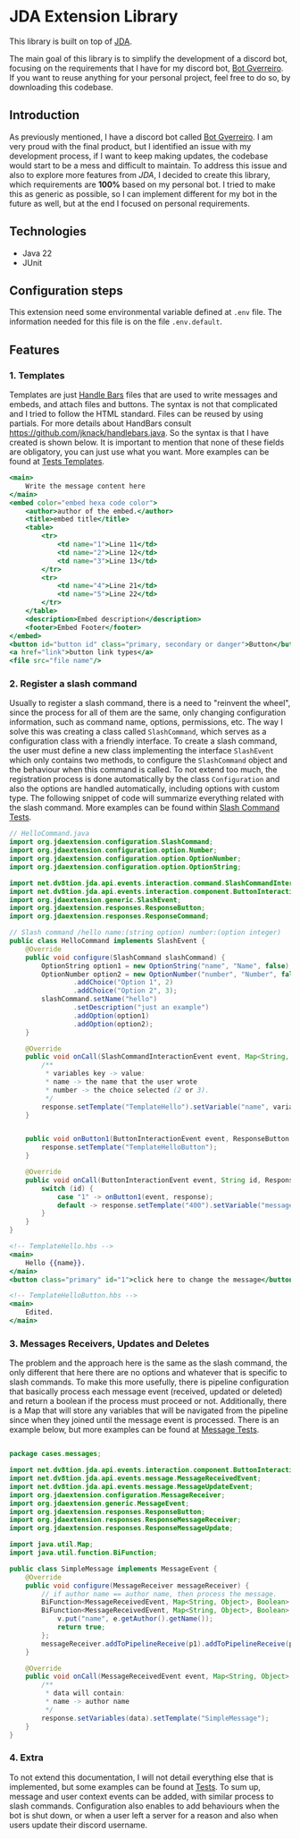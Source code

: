 # JDA Extension Library

This library is built on top of [JDA](https://github.com/discord-jda/JDA).

The main goal of this library is to simplify the development of a discord bot, focusing on the requirements that I have
for my discord bot, [Bot Gverreiro](https://github.com/JoseBambora/PersonalProjects/tree/main/BotDiscord). If you want 
to reuse anything for your personal project, feel free to do so, by downloading this codebase.

## Introduction

As previously mentioned, I have a discord bot called [Bot Gverreiro](https://github.com/JoseBambora/PersonalProjects/tree/main/BotDiscord).
I am very proud with the final product, but I identified an issue with my development process, if I want to keep making 
updates, the codebase would start to be a mess and difficult to maintain. To address this issue and also to explore more 
features from *JDA*, I decided to create this library, which requirements are **100%** based on my personal bot. 
I tried to make this as generic as possible, so I can implement different for my bot in the future as well, but at the 
end I focused on personal requirements. 

## Technologies

- Java 22
- JUnit

## Configuration steps

This extension need some environmental variable defined at `.env` file. 
The information needed for this file is on the file `.env.default`.

## Features

### 1. Templates

Templates are just [Handle Bars](https://handlebarsjs.com/) files that are used to write messages and embeds, and attach
files and buttons. The syntax is not that complicated and I tried to follow the HTML standard. Files can be reused by
using partials. For more details about HandBars consult https://github.com/jknack/handlebars.java.
So the syntax is that I have created is shown below. It is important to mention that none of these fields are obligatory,
you can just use what you want. More examples can be found at [Tests Templates](/src/test/resources/views).

```hbs
<main>
    Write the message content here
</main>
<embed color="embed hexa code color">
    <author>author of the embed.</author>
    <title>embed title</title>
    <table>
        <tr>
            <td name="1">Line 11</td>
            <td name="2">Line 12</td>
            <td name="3">Line 13</td>
        </tr>
        <tr>
            <td name="4">Line 21</td>
            <td name="5">Line 22</td>
        </tr>
    </table>
    <description>Embed description</description>
    <footer>Embed Footer</footer>
</embed>
<button id="button id" class="primary, secondary or danger">Button</button>
<a href="link">button link types</a>
<file src="file name"/>
```

### 2. Register a slash command

Usually to register a slash command, there is a need to "reinvent the wheel", since the process for all of them are the 
same, only changing configuration information, such as command name, options, permissions, etc. The way I solve this was
creating a class called `SlashCommand`, which serves as a configuration class with a friendly interface. To create a slash 
command, the user must define a new class implementing the interface `SlashEvent` which only contains two methods, to configure
the `SlashCommand` object and the behaviour when this command is called. To not extend too much, the registration process 
is done automatically by the class `Configuration` and also the options are handled automatically, including options with 
custom type. The following snippet of code will summarize everything related with the slash command. More examples can 
be found within [Slash Command Tests](src/test/java/cases/slashcommands).

```java
// HelloCommand.java
import org.jdaextension.configuration.SlashCommand;
import org.jdaextension.configuration.option.Number;
import org.jdaextension.configuration.option.OptionNumber;
import org.jdaextension.configuration.option.OptionString;

import net.dv8tion.jda.api.events.interaction.command.SlashCommandInteractionEvent;
import net.dv8tion.jda.api.events.interaction.component.ButtonInteractionEvent;
import org.jdaextension.generic.SlashEvent;
import org.jdaextension.responses.ResponseButton;
import org.jdaextension.responses.ResponseCommand;

// Slash command /hello name:(string option) number:(option integer)
public class HelloCommand implements SlashEvent {
    @Override
    public void configure(SlashCommand slashCommand) {
        OptionString option1 = new OptionString("name", "Name", false);
        OptionNumber option2 = new OptionNumber("number", "Number", false, Number.INTEGER)
                .addChoice("Option 1", 2)
                .addChoice("Option 2", 3);
        slashCommand.setName("hello")
                .setDescription("just an example")
                .addOption(option1)
                .addOption(option2);
    }

    @Override
    public void onCall(SlashCommandInteractionEvent event, Map<String, Object> variables, ResponseCommand response) {
        /**
         * variables key -> value:
         * name -> the name that the user wrote
         * number -> the choice selected (2 or 3).
         */
        response.setTemplate("TemplateHello").setVariable("name", variables.get("name"));
    }


    public void onButton1(ButtonInteractionEvent event, ResponseButton response) {
        response.setTemplate("TemplateHelloButton");
    }

    @Override
    public void onCall(ButtonInteractionEvent event, String id, ResponseButton response) {
        switch (id) {
            case "1" -> onButton1(event, response);
            default -> response.setTemplate("400").setVariable("message", "Button does not exists");
        }
    }
}
```

```hbs
<!-- TemplateHello.hbs -->
<main>
    Hello {{name}}.
</main>
<button class="primary" id="1">click here to change the message</button>
```

```hbs
<!-- TemplateHelloButton.hbs -->
<main>
    Edited.
</main>
```

### 3. Messages Receivers, Updates and Deletes

The problem and the approach here is the same as the slash command, the only different that here there are no options
and whatever that is specific to slash commands. To make this more usefully, there is pipeline configuration that basically
process each message event (received, updated or deleted) and return a boolean if the process must proceed or not. Additionally,
there is a Map that will store any variables that will be navigated from the pipeline since when they joined until the 
message event is processed. There is an example below, but more examples can be found at [Message Tests](src/test/java/cases/messages).

```java

package cases.messages;

import net.dv8tion.jda.api.events.interaction.component.ButtonInteractionEvent;
import net.dv8tion.jda.api.events.message.MessageReceivedEvent;
import net.dv8tion.jda.api.events.message.MessageUpdateEvent;
import org.jdaextension.configuration.MessageReceiver;
import org.jdaextension.generic.MessageEvent;
import org.jdaextension.responses.ResponseButton;
import org.jdaextension.responses.ResponseMessageReceiver;
import org.jdaextension.responses.ResponseMessageUpdate;

import java.util.Map;
import java.util.function.BiFunction;

public class SimpleMessage implements MessageEvent {
    @Override
    public void configure(MessageReceiver messageReceiver) {
        // if author name == author name, then process the message.
        BiFunction<MessageReceivedEvent, Map<String, Object>, Boolean> p1 = (e, v) -> e.getAuthor().getName().equals("author name");
        BiFunction<MessageReceivedEvent, Map<String, Object>, Boolean> p2 = (e, v) -> {
            v.put("name", e.getAuthor().getName());
            return true;
        };
        messageReceiver.addToPipelineReceive(p1).addToPipelineReceive(p2);
    }

    @Override
    public void onCall(MessageReceivedEvent event, Map<String, Object> data, ResponseMessageReceiver response) {
        /**
         * data will contain:
         * name -> author name
         */
        response.setVariables(data).setTemplate("SimpleMessage");
    }
}
```

### 4. Extra

To not extend this documentation, I will not detail everything else that is implemented, but some examples can be found at 
[Tests](src/test/java/cases). To sum up, message and user context events can be added, with similar process to slash
commands. Configuration also enables to add behaviours when the bot is shut down, or when a user left a server for a reason
and also when users update their discord username.